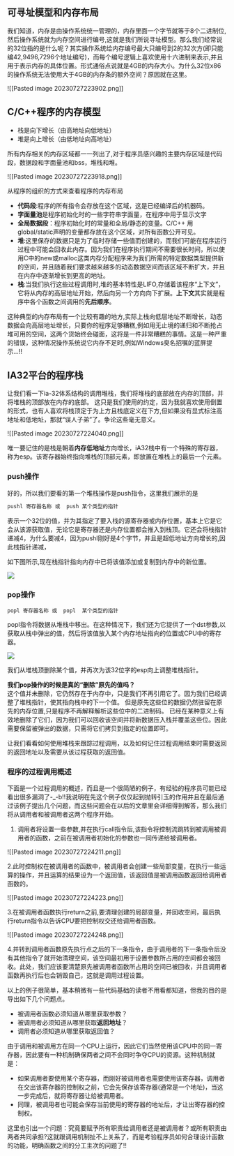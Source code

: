 
## 可寻址模型和内存布局

我们知道，内存是由操作系统统一管理的，内存里面一个字节就等于8个二进制位,然后操作系统就为内存空间进行编号,这就是我们所说寻址模型。那么我们经常说的32位指的是什么呢？其实操作系统给内存编号最大只编号到2的32次方(即只能编42,9496,7296个地址编号)，而每个编号逻辑上喜欢使用十六进制来表示,并且用于表示内存的具体位置。形式通俗点说就是4GB的内存大小。为什么32位x86的操作系统无法使用大于4GB的内存条的额外空间？原因就在这里。  

![[Pasted image 20230727223902.png]]


## C/C++程序的内存模型  

- 栈是向下增长（由高地址向低地址）
- 堆是向上增长（由低地址向高地址）

所有内存相关的内存区域都一一列出了,对于程序员感兴趣的主要内存区域是代码段，数据段和字面量池和bss，堆栈和堆。

![[Pasted image 20230727223918.png]]

从程序的组织的方式来查看程序的内存布局

- **代码段**:程序的所有指令会存放在这个区域，这是已经编译后的机器码。
- **字面量池**是程序初始化时的一些字符串字面量，在程序中用于显示文字
- **全局数据段**：程序初始化时的常量和全局/静态的变量。C/C++ 用global/static声明的变量都存放在这个区域，对所有函数公开可见。
- **堆**:这里保存的数据只是为了临时存储一些值而创建的，而我们可能在程序运行过程中可能会回收此内存。因为我们在程序执行期间不需要很长时间，所以使用C中的new或malloc这类内存分配程序来为我们所需的特定数据类型提供新的空间，并且随着我们要求越来越多的动态数据空间而该区域不断扩大，并且在内存中逐渐增长到更高的地址。
- **栈**:当我们执行这些过程调用时,堆的基本特性是LIFO,存储着该程序“上下文”，它将从内存的高层地址开始，然后向另一个方向向下扩展。**上下文**其实就是程序中各个函数之间调用的**先后顺序**。

这种典型的内存布局有一个比较有趣的地方,实际上栈向低层地址不断增长，动态数据会向高层地址增长，只要你的程序足够糟糕,例如用无止境的递归和不断抢占堆可用的空间，这两个货始终会碰面，这将是一件非常糟糕的事情。这是一种严重的错误，这种情况操作系统说它内存不足时,例如Windows臭名招嘱的蓝屏提示...!!

## IA32平台的程序栈

让我们看一下ia-32体系结构的调用堆栈，我们将堆栈的底部放在内存的顶部，并将堆栈的顶部放在内存的底部。 这只是我们使用的约定，因为我就喜欢使用倒置的形式，也有人喜欢将栈顶定于为上方且栈底定义在下方,但如果没有显式标注高地址和低地址，那就“误人子弟”了。争论这些毫无意义。

![[Pasted image 20230727224040.png]]

唯一要记住的是栈是朝着**内存低地址**方向增长，iA32栈中有一个特殊的寄存器，称为esp。该寄存器始终指向堆栈的顶部元素，即放置在堆栈上的最后一个元素。

### push操作

好的，所以我们要看的第一个堆栈操作是push指令，这里我们展示的是

```c
pushl 寄存器名称 或  push 某个类型的指针
```

表示一个32位的值，并为其指定了要入栈的源寄存器或内存位置，基本上它是它会从该源获取值，无论它是寄存器还是内存位置都会推入到栈顶。它还会将栈指针递减4，为什么要减4，因为pushl刚好是4个字节，并且是超低地址方向增长的,因此栈指针递减，

如下图所示,现在栈指针指向内存中已将该值添加或复制到内存中的新位置。  

![](https://pic1.zhimg.com/80/v2-4a47248b485bc764430e802f87ee950c_1440w.webp)

### pop操作

```text
popl 寄存器名称 或  popl  某个类型的指针
```

popl指令将数据从堆栈中移出。在这种情况下，我们还为它提供了一个dst参数,以获取从栈中弹出的值，然后将该值放入某个内存地址指向的位置或CPU中的寄存器。

![](https://pic1.zhimg.com/80/v2-e409664f0533b891ed972da0598253e8_1440w.webp)

我们从堆栈顶删除某个值，并再次为该32位字的esp向上调整堆栈指针。

**我们pop操作的时候是真的“删除”原先的值吗？**  
这个值并未删除，它仍然存在于内存中，只是我们不再引用它了。因为我们已经调整了堆栈指针，使其指向栈中的下一个值。 但是原先这些位的数据仍然驻留在原先的内存位置,只是程序不再解释解析这些位中的二进制码。 已经在某种意义上有效地删除了它们，因为我们可以回收该空间并将新数据压入栈并覆盖这些位。因此需要保留被弹出的数据，只需将它们拷贝到指定的位置即可。

让我们看看如何使用堆栈来跟踪过程调用，以及如何记住过程调用结束时需要返回的返回地址以及需要从该过程获取的返回值。

### 程序的过程调用概述

下面是一个过程调用的概述，而且是一个很简陋的例子，有经验的程序员可能已经看出很多漏洞了-_-b!!我说明在先这个例子仅仅起到抛转引玉的作用并且在最后通过该例子提出几个问题，而这些问题会在以后的文章里会详细得到解答，那么我们将从调用者和被调用者这两个程序开始。

1. 调用者将设置一些参数,并在执行call指令后,该指令将控制流跳转到被调用被调用者的函数，之前在被调用者初始化的参数也一同传递给被调用者。  
    

![[Pasted image 20230727224211.png]]

2.此时控制权在被调用者的函数中，被调用者会创建一些局部变量，在执行一些运算的操作，并且运算的结果设为一个返回值，该返回值是被调用函数返回给调用者函数的。  

![[Pasted image 20230727224223.png]]

3.在被调用者函数执行return之前,要清理创建的局部变量，并回收空间，最后执行return指令以告诉CPU要把控制权交还给调用者函数。

![[Pasted image 20230727224248.png]]

4.并转到调用者函数原先执行点之后的下一条指令，由于调用者的下一条指令后没有其他指令了就开始清理空间，该空间最初用于设置参数所占用的空间都会被回收。此处，我们应该要清楚原先被调用者函数所占用的空间已被回收，并且调用者函数再执行后也会销毁自己，这就是调用过程设置。

以上的例子很简单，基本稍微有一些代码基础的读者不用看都知道，但我的目的是导出如下几个问题点。

- 被调用者函数必须知道从哪里获取参数？
- 被调用者必须知道从哪里获取**返回地址**？
- 调用者必须知道从哪里获取返回值？

由于调用和被调用方在同一个CPU上运行，因此它们当然使用该CPU中的同一寄存器，因此要有一种机制确保两者之间不会同时争夺CPU的资源。这种机制就是：

- 如果调用者要使用某个寄存器，而刚好被调用者也需要使用该寄存器，调用者在交出该寄存器的控制权之前，它会先保存该寄存器(通常是一个地址)，当这一步完成后，就将寄存器让给被调用者。
- 同理，被调用者也可能会保存当前使用的寄存器的地址后，才让出寄存器的控制权。

这里也引出一个问题：究竟要赋予所有职责给调用者还是被调用者？或所有职责由两者共同承担?这就跟调用机制扯不上关系了，而是考验程序员如何合理设计函数的功能，明确函数之间的分工主次的问题了!!